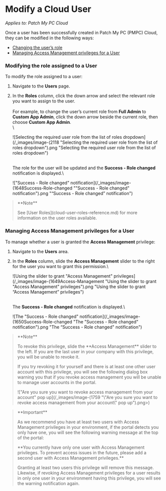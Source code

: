 # Modify a Cloud User

_Applies to: Patch My PC Cloud_

Once a user has been successfully created in Patch My PC (PMPC) Cloud, they can be modified in the following ways:

* [Changing the user’s role](modify-a-cloud-user.md#modifying-the-role-assigned-to-a-user)
* [Managing Access Management privileges for a User](modify-a-cloud-user.md#managing-access-management-privileges-for-a-user)

### Modifying the role assigned to a User

To modify the role assigned to a user:

1. Navigate to the **Users** page.
2.  In the **Roles** column, click the down arrow and select the relevant role you want to assign to the user.\
    \
    For example, to change the user’s current role from **Full Admin** to **Custom App Admin**, click the down arrow beside the current role, then choose **Custom App Admin**.\
    \


    ![Selecting the required user role from the list of roles dropdown](/_images/image-(2118 "Selecting the required user role from the list of roles dropdown").png "Selecting the required user role from the list of roles dropdown")

    \
    The role for the user will be updated and the **Success - Role changed** notification is displayed.\


    !["Success - Role changed" notification](/_images/image-(1648Success-Role-changed "\"Success - Role changed\" notification").png "“Success - Role changed” notification")

<blockquote class="wp-block-quote">
<p>**Note**</p>
<p>See [User Roles](cloud-user-roles-reference.md) for more information on the user roles available.</p>
</blockquote>

### Managing Access Management privileges for a User

To manage whether a user is granted the **Access Management** privilege:

1. Navigate to the **Users** area.
2.  In the **Roles** column, slide the **Access Management** slider to the right for the user you want to grant this permission.\


    ![Using the slider to grant "Access Management" privileges](/_images/image-(1649Access-Management "Using the slider to grant \"Access Management\" privileges").png "Using the slider to grant “Access Management” privileges")

    \
    The **Success - Role changed** notification is displayed.\


    ![The "Success - Role changed" notification](/_images/image-(1650Success-Role-changed "The \"Success - Role changed\" notification").png "The “Success - Role changed&#x22; notification")

<blockquote class="wp-block-quote">
<p>**Note**</p>
<p>To revoke this privilege, slide the **Access Management** slider to the left. If you are the last user in your company with this privilege, you will be unable to revoke it.</p>
<p>If you try revoking it for yourself and there is at least one other user account with this privilege, you will see the following dialog box warning you that if you revoke access management you will be unable to manage user accounts in the portal.</p>
<p>!["Are you sure you want to revoke access management from your account" pop up](/_images/image-(1759 "\"Are you sure you want to revoke access management from your account\" pop up").png>)&#x20;</p>
</blockquote>

<blockquote class="wp-block-quote">
<p>**Important**</p>
<p>As we recommend you have at least two users with Access Management privileges in your environment, if the portal detects you only have one, you will see the following warning message at the top of the portal:</p>
<p>**You currently have only one user with Access Management privileges. To prevent access issues in the future, please add a second user with Access Management privileges.**</p>
<p>Granting at least two users this privilege will remove this message. Likewise, if revoking Access Management privileges for a user results in only one user in your environment having this privilege, you will see the warning notification again.</p>
</blockquote>